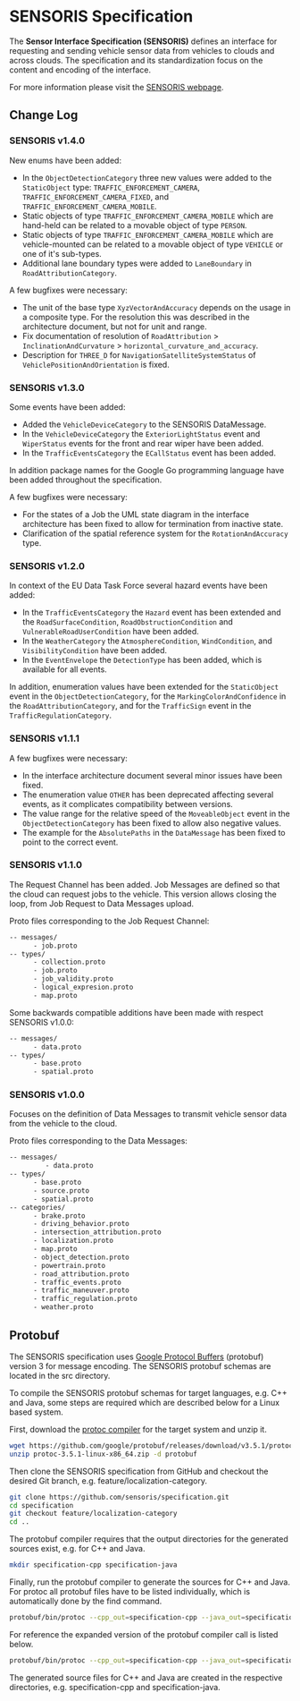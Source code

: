 # SENSORIS Specification

The **Sensor Interface Specification (SENSORIS)** defines an interface for requesting and sending vehicle sensor data from vehicles to clouds and across clouds. The specification and its standardization focus on the content and encoding of the interface.

For more information please visit the [SENSORIS webpage](https://sensoris.org/).

## Change Log

### SENSORIS v1.4.0

New enums have been added:

- In the `ObjectDetectionCategory` three new values were added to the `StaticObject` type: `TRAFFIC_ENFORCEMENT_CAMERA`, `TRAFFIC_ENFORCEMENT_CAMERA_FIXED`, and `TRAFFIC_ENFORCEMENT_CAMERA_MOBILE`.
- Static objects of type `TRAFFIC_ENFORCEMENT_CAMERA_MOBILE` which are hand-held can be related to a movable object of type `PERSON`.
- Static objects of type `TRAFFIC_ENFORCEMENT_CAMERA_MOBILE` which are vehicle-mounted can be related to a movable object of type `VEHICLE` or one of it's sub-types.
- Additional lane boundary types were added to `LaneBoundary` in `RoadAttributionCategory`.

A few bugfixes were necessary:

- The unit of the base type `XyzVectorAndAccuracy` depends on the usage in a composite type. For the resolution this was described in the architecture document, but not for unit and range.
- Fix documentation of resolution of `RoadAttribution` > `InclinationAndCurvature` > `horizontal_curvature_and_accuracy`.
- Description for `THREE_D` for `NavigationSatelliteSystemStatus` of `VehiclePositionAndOrientation` is fixed.

### SENSORIS v1.3.0

Some events have been added:

- Added the `VehicleDeviceCategory` to the SENSORIS DataMessage.
- In the `VehicleDeviceCategory` the `ExteriorLightStatus` event and `WiperStatus` events for the front and rear wiper have been added.
- In the `TrafficEventsCategory` the `ECallStatus` event has been added.

In addition package names for the Google Go programming language have been added throughout the specification.

A few bugfixes were necessary:

- For the states of a Job the UML state diagram in the interface architecture has been fixed to allow for termination from inactive state.
- Clarification of the spatial reference system for the `RotationAndAccuracy` type.

### SENSORIS v1.2.0

In context of the EU Data Task Force several hazard events have been added:

- In the `TrafficEventsCategory` the `Hazard` event has been extended and the `RoadSurfaceCondition`, `RoadObstructionCondition` and `VulnerableRoadUserCondition` have been added.
- In the `WeatherCategory` the `AtmosphereCondition`, `WindCondition`, and `VisibilityCondition` have been added.
- In the `EventEnvelope` the `DetectionType` has been added, which is available for all events.

In addition, enumeration values have been extended for the `StaticObject` event in the `ObjectDetectionCategory`, for the `MarkingColorAndConfidence` in the `RoadAttributionCategory`, and for the `TrafficSign` event in the `TrafficRegulationCategory`.

### SENSORIS v1.1.1

A few bugfixes were necessary:

- In the interface architecture document several minor issues have been fixed.
- The enumeration value `OTHER` has been deprecated affecting several events, as it complicates compatibility between versions.
- The value range for the relative speed of the `MoveableObject` event in the `ObjectDetectionCategory` has been fixed to allow also negative values.
- The example for the `AbsolutePaths` in the `DataMessage` has been fixed to point to the correct event.

### SENSORIS v1.1.0

The Request Channel has been added. Job Messages are defined so that the cloud can request jobs to the vehicle. This version allows closing the loop, from Job Request to Data Messages upload.

Proto files corresponding to the Job Request Channel:

```bash
-- messages/
      - job.proto
-- types/
      - collection.proto
      - job.proto
      - job_validity.proto
      - logical_expresion.proto
      - map.proto
```

Some backwards compatible additions have been made with respect SENSORIS v1.0.0:

```bash
-- messages/
      - data.proto
-- types/
      - base.proto
      - spatial.proto
```

### SENSORIS v1.0.0

Focuses on the definition of Data Messages to transmit vehicle sensor data from the vehicle to the cloud.

Proto files corresponding to the Data Messages:

```bash
-- messages/
         - data.proto
-- types/
      - base.proto
      - source.proto
      - spatial.proto
-- categories/
      - brake.proto
      - driving_behavior.proto
      - intersection_attribution.proto
      - localization.proto
      - map.proto
      - object_detection.proto
      - powertrain.proto
      - road_attribution.proto
      - traffic_events.proto
      - traffic_maneuver.proto
      - traffic_regulation.proto
      - weather.proto
```

## Protobuf

The SENSORIS specification uses [Google Protocol Buffers](https://developers.google.com/protocol-buffers/) (protobuf) version 3 for message encoding. The SENSORIS protobuf schemas are located in the src directory.

To compile the SENSORIS protobuf schemas for target languages, e.g. C++ and Java, some steps are required which are described below for a Linux based system.

First, download the [protoc compiler](https://github.com/google/protobuf/releases/tag/v3.5.1) for the target system and unzip it.

```bash
wget https://github.com/google/protobuf/releases/download/v3.5.1/protoc-3.5.1-linux-x86_64.zip
unzip protoc-3.5.1-linux-x86_64.zip -d protobuf
```

Then clone the SENSORIS specification from GitHub and checkout the desired Git branch, e.g. feature/localization-category.

```bash
git clone https://github.com/sensoris/specification.git
cd specification
git checkout feature/localization-category
cd ..
```

The protobuf compiler requires that the output directories for the generated sources exist, e.g. for C++ and Java.

```bash
mkdir specification-cpp specification-java
```

Finally, run the protobuf compiler to generate the sources for C++ and Java. For protoc all protobuf files have to be listed individually, which is automatically done by the find command.

```bash
protobuf/bin/protoc --cpp_out=specification-cpp --java_out=specification-java --proto_path=specification/src $(find specification -name '*.proto' -printf "%p ")
```

For reference the expanded version of the protobuf compiler call is listed below.

```bash
protobuf/bin/protoc --cpp_out=specification-cpp --java_out=specification-java --proto_path=specification/src specification/src/sensoris/protobuf/types/base.proto specification/src/sensoris/protobuf/types/source.proto specification/src/sensoris/protobuf/types/spatial.proto specification/src/sensoris/protobuf/messages/data.proto specification/src/sensoris/protobuf/categories/traffic_regulation.proto specification/src/sensoris/protobuf/categories/map.proto specification/src/sensoris/protobuf/categories/brake.proto specification/src/sensoris/protobuf/categories/weather.proto specification/src/sensoris/protobuf/categories/intersection_attribution.proto specification/src/sensoris/protobuf/categories/traffic_events.proto specification/src/sensoris/protobuf/categories/traffic_maneuver.proto specification/src/sensoris/protobuf/categories/localization.proto specification/src/sensoris/protobuf/categories/driving_behavior.proto specification/src/sensoris/protobuf/categories/powertrain.proto specification/src/sensoris/protobuf/categories/object_detection.proto specification/src/sensoris/protobuf/categories/road_attribution.proto
```

The generated source files for C++ and Java are created in the respective directories, e.g. specification-cpp and specification-java.
